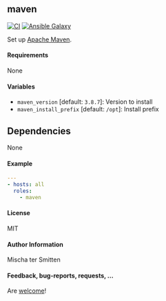 ## maven

[![CI](https://github.com/Oefenweb/ansible-maven/workflows/CI/badge.svg)](https://github.com/Oefenweb/ansible-maven/actions?query=workflow%3ACI)
[![Ansible Galaxy](http://img.shields.io/badge/ansible--galaxy-maven-blue.svg)](https://galaxy.ansible.com/Oefenweb/maven)

Set up [Apache Maven](https://maven.apache.org/).

#### Requirements

None

#### Variables

* `maven_version` [default: `3.8.7`]: Version to install
* `maven_install_prefix` [default: `/opt`]: Install prefix

## Dependencies

None

#### Example

```yaml
---
- hosts: all
  roles:
    - maven
```

#### License

MIT

#### Author Information

Mischa ter Smitten

#### Feedback, bug-reports, requests, ...

Are [welcome](https://github.com/Oefenweb/ansible-maven/issues)!
